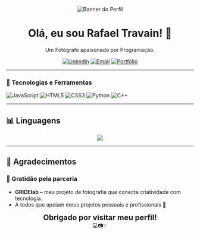 <p align="center">
  <img src="https://media.licdn.com/dms/image/v2/D4E16AQH_G2NiarJlNA/profile-displaybackgroundimage-shrink_350_1400/B4EZeLjupDHwAY-/0/1750393089715?e=1755734400&v=beta&t=TwChjD0Vg9viGo340WCCcf9tAwUCeBc56CpKzjqhs5E" alt="Banner do Perfil"/>
</p>

<h1 align="center">Olá, eu sou Rafael Travain! 👋</h1>
<p align="center">
  Um Fotógrafo apaixonado por Programação.
</p>

<p align="center">
  <a href="https://www.linkedin.com/in/rafael-barboza-travain-4ba302370/"><img src="https://img.shields.io/badge/LinkedIn-0077B5?style=for-the-badge&logo=linkedin&logoColor=white" alt="LinkedIn"/></a>
  <a href="https://mail.google.com/mail/?view=cm&fs=1&to=rafatravain@gmail.com"><img src="https://img.shields.io/badge/Email-D14836?style=for-the-badge&logo=gmail&logoColor=white" alt="Email"/></a>
  <a href="https://gridelab.com"><img src="https://img.shields.io/badge/Portfólio-1DA1F2?style=for-the-badge&logo=read-the-docs&logoColor=white" alt="Portfólio"/></a>
</p>

---

### 🚀 Tecnologias e Ferramentas

<p align="left">
  <img src="https://img.shields.io/badge/JavaScript-F7DF1E?style=for-the-badge&logo=javascript&logoColor=black" alt="JavaScript"/>
  <img src="https://img.shields.io/badge/HTML5-E34F26?style=for-the-badge&logo=html5&logoColor=white" alt="HTML5"/>
  <img src="https://img.shields.io/badge/CSS3-1572B6?style=for-the-badge&logo=css3&logoColor=white" alt="CSS3"/>
  <img src="https://img.shields.io/badge/Python-3776AB?style=for-the-badge&logo=python&logoColor=white" alt="Python"/>
  <img src="https://img.shields.io/badge/C%2B%2B-00599C?style=for-the-badge&logo=c%2B%2B&logoColor=white" alt="C++"/>
</p>

---

## 📊 Linguagens

<p align="center">
  <img src="https://github-readme-stats.vercel.app/api/top-langs/?username=Rafaelnoxi&layout=donut&langs_count=10&size_weight=0&count_weight=1&theme=dracula" />
</p>

---

## 🙏 Agradecimentos

### 📸 Gratidão pela parceria
- **GRIDElab** – meu projeto de fotografia que conecta criatividade com tecnologia.
- A todos que apoiam meus projetos pessoais e profissionais 🙏

<p align="center">
  <strong style="font-size: 20px">Obrigado por visitar meu perfil!</strong>  
  <br/>
  💻📷✨  
</p>





